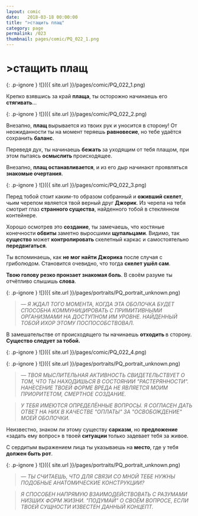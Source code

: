 ```yaml
---
layout: comic
date:   2018-03-18 00:00:00 
title: ">стащить плащ"
category: page
permalink: /023
thumbnail: pages/comic/PQ_022_1.png
---
```

# >стащить плащ

{: .p-ignore }
![]({{ site.url }}/pages/comic/PQ_022_1.png)

Крепко взявшись за край <strong>плаща</strong>, ты осторожно начинаешь его <strong>стягивать</strong>...

{: .p-ignore }
![]({{ site.url }}/pages/comic/PQ_022_2.png)

Внезапно, <strong>плащ </strong>вырывается из твоих рук и уносится в сторону! От неожиданности ты на момент теряешь <strong>равновесие</strong>, но тебе удаётся сохранить <strong>баланс</strong>.

Переведя дух, ты начинаешь <strong>бежать </strong>за уходящим от тебя плащом, при этом пытаясь <strong>осмыслить </strong>происходящее.

Внезапно, <strong>плащ останавливается</strong>, и из его дыр начинают проявляться <strong>знакомые очертания</strong>.

{: .p-ignore }
![]({{ site.url }}/pages/comic/PQ_022_3.png)

Перед тобой стоит каким-то образом собранный и <strong>оживший скелет</strong>, чьим черепом является твой верный друг <strong>Джорик</strong>. Из черепа на тебя смотрит глаз <strong>странного существа</strong>, найденного тобой в стеклянном контейнере.

Хорошо осмотрев это <strong>создание</strong>, ты замечаешь, что костяные конечности <strong>обвиты </strong>заметно выросшими <strong>щупальцами</strong>. Видимо, так <strong>существо</strong> может <strong>контролировать </strong>скелетный каркас и самостоятельно <strong>передвигаться</strong>.

Ты вспоминаешь, как <strong>не мог найти Джорика</strong> после случая с гриболюдом. Становится очевидно, что тогда <strong>скелет ушёл сам</strong>.

<strong>Твою голову резко пронзает знакомая боль</strong>. В своём разуме ты отчётливо слышишь <strong>слова</strong>.

{: .p-ignore }
![]({{ site.url }}/pages/portraits/PQ_portrait_unknown.png)

<blockquote>— <em>Я ЖДАЛ ТОГО МОМЕНТА, КОГДА ЭТА ОБОЛОЧКА БУДЕТ СПОСОБНА КОММУНИЦИРОВАТЬ С ПРИМИТИВНЫМИ ОРГАНИЗМАМИ НА ДОСТУПНОМ ИМ УРОВНЕ. НАЙДЕННЫЙ ТОБОЙ ИХОР ЭТОМУ ПОСПОСОБСТВОВАЛ.</em></blockquote>

В замешательстве от происходящего ты начинаешь <strong>отходить </strong>в сторону. <strong>Существо следует за тобой.</strong>

{: .p-ignore }
![]({{ site.url }}/pages/comic/PQ_022_4.png)

{: .p-ignore }
![]({{ site.url }}/pages/portraits/PQ_portrait_unknown.png)

<blockquote><em>— ТВОЯ МЫСЛИТЕЛЬНАЯ АКТИВНОСТЬ СВИДЕТЕЛЬСТВУЕТ О ТОМ, ЧТО ТЫ НАХОДИШЬСЯ В СОСТОЯНИИ "РАСТЕРЯННОСТИ". НАНЕСЕНИЕ ТВОЕЙ ФОРМЕ ВРЕДА НЕ ЯВЛЯЕТСЯ МОИМ ПРИОРИТЕТОМ, СМЕРТНОЕ СОЗДАНИЕ.</em></blockquote>

<blockquote><em>У ТЕБЯ ИМЕЮТСЯ ОПРЕДЕЛЁННЫЕ ВОПРОСЫ. Я СОГЛАСЕН ДАТЬ ОТВЕТ НА НИХ В КАЧЕСТВЕ "ОПЛАТЫ" ЗА "ОСВОБОЖДЕНИЕ" МОЕЙ ОБОЛОЧКИ.</em></blockquote>

Неизвестно, знаком ли этому существу <strong>сарказм</strong>, но <strong>предложение </strong>«задать ему вопрос» в твоей <strong>ситуации </strong>только задевает тебя за живое. 

С сердитым выражением лица ты указываешь на <strong>место</strong>, где у тебя <strong>должен быть рот</strong>.

{: .p-ignore }
![]({{ site.url }}/pages/portraits/PQ_portrait_unknown.png)

<blockquote><em>— ТЫ СЧИТАЕШЬ, ЧТО ДЛЯ СВЯЗИ СО МНОЙ ТЕБЕ НУЖНЫ ПОДОБНЫЕ АНАТОМИЧЕСКИЕ КОНСТРУКЦИИ?</em></blockquote>

<blockquote><em>Я СПОСОБЕН НАПРЯМУЮ ВЗАИМОДЕЙСТВОВАТЬ С РАЗУМАМИ НИЗШИХ ФОРМ ЖИЗНИ. "ПОДУМАЙ" О СВОЁМ ВОПРОСЕ, ЕСЛИ ТВОЕЙ СУЩНОСТИ ИЗВЕСТЕН ДАННЫЙ КОНЦЕПТ.</em></blockquote>
